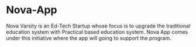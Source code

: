 # Nova-App
Nova Varsity is an Ed-Tech Startup whose focus is to upgrade the traditional education system with Practical based education system. Nova App comes under this initiative where the app will going to support the program.
